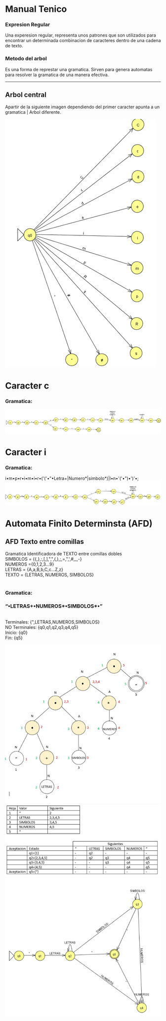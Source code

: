 # Manual Tenico

### Expresion Regular
Una experesion regular, representa unos patrones que son utilizados para encontrar un determinada combinacion de caracteres dentro de una cadena de texto.

### Metodo del arbol
Es una forma de represtar una gramatica. Sirven para genera automatas para resolver la gramatica de una manera efectiva.

---
## Arbol central
Apartir de la siguiente imagen dependiendo del primer caracter apunta a un gramatica | Arbol diferente.


![ventana](/1_Arbol_JFLAP/Arbol_1_Central.PNG)

# Caracter c
### Gramatica:
![ventana](/1_Arbol_JFLAP/Arbol_Letra_c2.png)


# Caracter i
### Gramatica:
i•m•p•r•i•m•i•r•('('•"•Letra+|Numero*|simbolo*)|l•n•'('•")•')'•;
![ventana](/1_Arbol_JFLAP/Arbol_Letra_i.PNG)

# Automata Finito Determinsta (AFD)
## AFD Texto entre comillas

Gramatica Identificadora de TEXTO entre comillas dobles<br>
SIMBOLOS = {{,},:,[,],",",(,),;,=,",',#,_,-}<br>
NUMEROS ={0,1,2,3...9}<br>
LETRAS = {A,a,B,b,C,c...Z,z}<br>
TEXTO = {LETRAS, NUMEROS, SIMBOLOS}<br>
<br>
### Gramatica:<br>
###  “•LETRAS+•NUMEROS*•SIMBOLOS*•”
<br>
Terminales: {",LETRAS,NUMEROS,SIMBOLOS}<br>
NO Terminales: {q0,q1,q2,q3,q4,q5}<br>
Inicio: {q0}<br>
Fin: {q5}<br>

![ventana](/1_Arbol_JFLAP/Automata_Finito_Determinista_TEXTO_ARBOL.PNG)
![ventana](/1_Arbol_JFLAP/Automata_Finito_Determinista_TEXTO_TABLA.PNG)
![ventana](/1_Arbol_JFLAP/Automata_Finito_Determinista_TEXTO_GRAFICA.PNG)